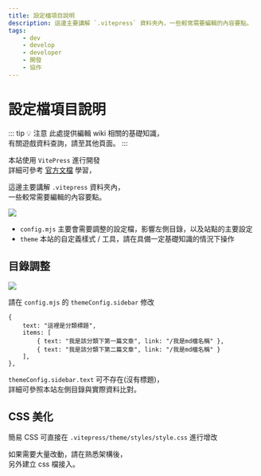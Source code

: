 ```yaml
---
title: 設定檔項目說明
description: 這邊主要講解 `.vitepress` 資料夾內，一些較常需要編輯的內容要點。
tags:
    - dev
    - develop
    - developer
    - 開發
    - 協作
---
```


# 設定檔項目說明

::: tip 💡 注意
此處提供編輯 wiki 相關的基礎知識，  
有關遊戲資料查詢，請至其他頁面。
:::

本站使用 `VitePress` 進行開發  
詳細可參考 [官方文檔](https://vitepress.dev/zh/) 學習，

這邊主要講解 `.vitepress` 資料夾內，  
一些較常需要編輯的內容要點。

![](/images/develop/2-vitepress/01.jpg)

-   `config.mjs` 主要會需要調整的設定檔，影響左側目錄，以及站點的主要設定
-   `theme` 本站的自定義樣式 / 工具，請在具備一定基礎知識的情況下操作

## 目錄調整

![](/images/develop/2-vitepress/02.jpg)

請在 `config.mjs` 的 `themeConfig.sidebar` 修改

```
{
	text: "這裡是分類標題",
	items: [
        { text: "我是該分類下第一篇文章", link: "/我是md檔名稱" },
        { text: "我是該分類下第二篇文章", link: "/我是md檔名稱" }
    ],
},
```

`themeConfig.sidebar.text` 可不存在(沒有標題)，  
詳細可參照本站左側目錄與實際資料比對。

## CSS 美化

簡易 CSS 可直接在 `.vitepress/theme/styles/style.css` 進行增改

如果需要大量改動，請在熟悉架構後，  
另外建立 css 檔接入。
